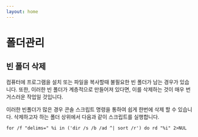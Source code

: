 ```yaml
---
layout: home
---
```


# 폴더관리



## 빈 폴더 삭제

컴퓨터에 프로그램을 설치 또는 파일을 복사할때 불필요한 빈 폴더가 남는 경우가 있습니다. 또한, 이러한 빈 폴더가 계층적으로 만들어져 있다면, 이를 삭제하는 것이 매우 번거스러운 작업일 것입니다.



이러한 빈폴더가 많은 경우 콘솔 스크립트 명령을 통하여 쉽게 한번에 삭제 할 수 있습니다. 삭제하고자 하는 폴더 상위에서 다음과 같이 스크립트를 실행합니다.

```
for /f "delims=" %i in ('dir /s /b /ad ^| sort /r') do rd "%i" 2>NUL
```

